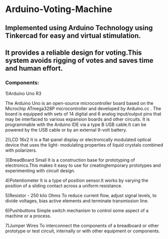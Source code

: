 # Arduino-Voting-Machine

## Implemented using Arduino Technology using Tinkercad for easy and virtual stimulation. 
## It provides a reliable design for voting.This system avoids rigging of votes and saves time and human effort.

### Components:

1)Arduino Uno R3


The Arduino Uno is an open-source microcontroller board based on the Microchip ATmega328P microcontroller and developed by Arduino.cc . The board is equipped with sets of 14 digital and 6 analog input/output pins that may be interfaced to various expansion boards and other circuits. It is programmable with the Arduino IDE  via a type B USB cable.It can be powered by the USB cable or by an external 9-volt battery.

2)LCD 16x2
It is a flat-panel display or electronically modulated optical device that uses the light- modulating properties of liquid crystals combined with polarizers. 

3)BreadBoard Small
It is a construction base for prototyping of electronics.This makes it easy to use for creatingtemporary prototypes and experimenting with circuit design.

4)Potentiometer
It is a type of position sensor.It works by varying the position of a sliding contact across a uniform resistance.

5)Resistor - 250 kilo Ohms
To reduce current flow, adjust signal levels, to divide voltages, bias active elements and terminate transmission line.

6)Pushbuttons
Simple switch mechanism to control some aspect of a machine or a process.

7)Jumper Wires
   To interconnect the components of a breadboard or other prototype or test circuit, internally or with other equipment or components.

